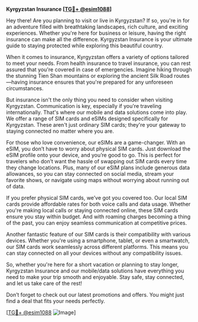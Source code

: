 **Kyrgyzstan Insurance [[TG💪+ @esim1088](https://t.me/s/esim1088)]**

Hey there! Are you planning to visit or live in Kyrgyzstan? If so, you're in for an adventure filled with breathtaking landscapes, rich culture, and exciting experiences. Whether you're here for business or leisure, having the right insurance can make all the difference. Kyrgyzstan Insurance is your ultimate guide to staying protected while exploring this beautiful country.

When it comes to insurance, Kyrgyzstan offers a variety of options tailored to meet your needs. From health insurance to travel insurance, you can rest assured that you're covered in case of emergencies. Imagine hiking through the stunning Tien Shan mountains or exploring the ancient Silk Road routes—having insurance ensures that you're prepared for any unforeseen circumstances.

But insurance isn't the only thing you need to consider when visiting Kyrgyzstan. Communication is key, especially if you're traveling internationally. That's where our mobile and data solutions come into play. We offer a range of SIM cards and eSIMs designed specifically for Kyrgyzstan. These aren't just ordinary SIM cards; they're your gateway to staying connected no matter where you are.

For those who love convenience, our eSIMs are a game-changer. With an eSIM, you don’t have to worry about physical SIM cards. Just download the eSIM profile onto your device, and you’re good to go. This is perfect for travelers who don’t want the hassle of swapping out SIM cards every time they change locations. Plus, many of our eSIM plans include generous data allowances, so you can stay connected on social media, stream your favorite shows, or navigate using maps without worrying about running out of data.

If you prefer physical SIM cards, we’ve got you covered too. Our local SIM cards provide affordable rates for both voice calls and data usage. Whether you're making local calls or staying connected online, these SIM cards ensure you stay within budget. And with roaming charges becoming a thing of the past, you can enjoy seamless communication at competitive prices.

Another fantastic feature of our SIM cards is their compatibility with various devices. Whether you're using a smartphone, tablet, or even a smartwatch, our SIM cards work seamlessly across different platforms. This means you can stay connected on all your devices without any compatibility issues.

So, whether you're here for a short vacation or planning to stay longer, Kyrgyzstan Insurance and our mobile/data solutions have everything you need to make your trip smooth and enjoyable. Stay safe, stay connected, and let us take care of the rest!

Don’t forget to check out our latest promotions and offers. You might just find a deal that fits your needs perfectly. 

[[TG💪+ @esim1088](https://t.me/s/esim1088) ![Image](https://i.postimg.cc/Y0z9fWf4/image.png)]